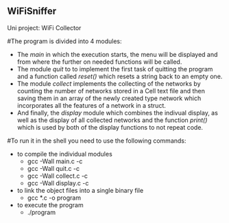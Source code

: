 ## WiFiSniffer
Uni project: WiFi Collector

#The program is divided into 4 modules:
* The _main_ in which the execution starts, the menu will be displayed and from where the further on needed functions will be called.
* The module _quit_ to to implement the first task of quitting the program and a function called _reset()_ which resets a string back to an empty one.
* The module _collect_ implements the collecting of the networks by counting the number of networks stored in a Cell text file and then saving them in an array of the newly created type network which incorporates all the features of a network in a struct.
* And finally, the _display_ module which combines the indivual display, as well as the display of all collected networks and the function _print()_ which is used by both of the display functions to not repeat code.

#To run it in the shell you need to use the following commands:

- to compile the individual modules
  * gcc -Wall main.c -c
  * gcc -Wall quit.c -c
  * gcc -Wall collect.c -c
  * gcc -Wall display.c -c
- to link the object files into a single binary file
  * gcc *.c -o program
- to execute the program
  * ./program
